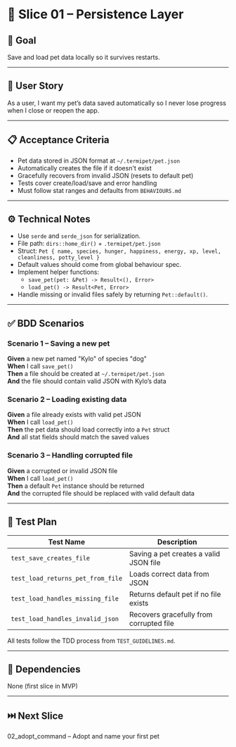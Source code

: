 # 🧩 Slice 01 – Persistence Layer

## 🧠 Goal
Save and load pet data locally so it survives restarts.

---

## 👤 User Story
As a user, I want my pet’s data saved automatically so I never lose progress when I close or reopen the app.

---

## 📋 Acceptance Criteria

- Pet data stored in JSON format at `~/.termipet/pet.json`  
- Automatically creates the file if it doesn't exist  
- Gracefully recovers from invalid JSON (resets to default pet)  
- Tests cover create/load/save and error handling  
- Must follow stat ranges and defaults from `BEHAVIOURS.md`  

---

## ⚙️ Technical Notes

- Use `serde` and `serde_json` for serialization.  
- File path: `dirs::home_dir()` + `.termipet/pet.json`  
- Struct: `Pet { name, species, hunger, happiness, energy, xp, level, cleanliness, potty_level }`  
- Default values should come from global behaviour spec.  
- Implement helper functions:
  - `save_pet(pet: &Pet) -> Result<(), Error>`  
  - `load_pet() -> Result<Pet, Error>`  
- Handle missing or invalid files safely by returning `Pet::default()`.

---

## ✅ BDD Scenarios

### Scenario 1 – Saving a new pet
**Given** a new pet named "Kylo" of species "dog"  
**When** I call `save_pet()`  
**Then** a file should be created at `~/.termipet/pet.json`  
**And** the file should contain valid JSON with Kylo’s data

### Scenario 2 – Loading existing data
**Given** a file already exists with valid pet JSON  
**When** I call `load_pet()`  
**Then** the pet data should load correctly into a `Pet` struct  
**And** all stat fields should match the saved values

### Scenario 3 – Handling corrupted file
**Given** a corrupted or invalid JSON file  
**When** I call `load_pet()`  
**Then** a default `Pet` instance should be returned  
**And** the corrupted file should be replaced with valid default data

---

## 🧪 Test Plan

| Test Name | Description |
|------------|--------------|
| `test_save_creates_file` | Saving a pet creates a valid JSON file |
| `test_load_returns_pet_from_file` | Loads correct data from JSON |
| `test_load_handles_missing_file` | Returns default pet if no file exists |
| `test_load_handles_invalid_json` | Recovers gracefully from corrupted file |

All tests follow the TDD process from `TEST_GUIDELINES.md`.

---

## 🔗 Dependencies

None (first slice in MVP)

---

## ⏭️ Next Slice

02_adopt_command – Adopt and name your first pet

